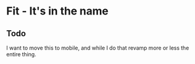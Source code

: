 # Fit - It's in the name

## Todo
I want to move this to mobile, and while I do that revamp more or less the entire thing.
